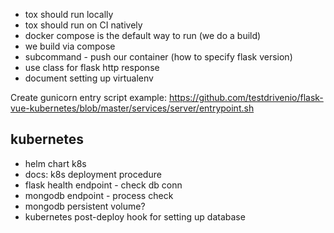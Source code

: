 

* tox should run locally
* tox should run on CI natively
* docker compose is the default way to run (we do a build)
* we build via compose
* subcommand - push our container (how to specify flask version)
* use class for flask http response
* document setting up virtualenv

Create gunicorn entry script
example: https://github.com/testdrivenio/flask-vue-kubernetes/blob/master/services/server/entrypoint.sh

## kubernetes
* helm chart k8s
* docs: k8s deployment procedure
* flask health endpoint - check db conn
* mongodb endpoint - process check
* mongodb persistent volume?
* kubernetes post-deploy hook for setting up database


